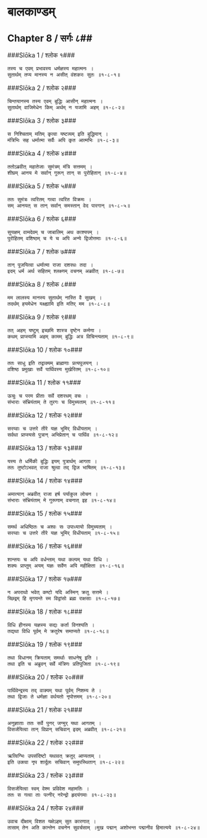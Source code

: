बालकाण्डम्
===============================


## Chapter 8  / सर्गः ८##


###Slōka 1 / श्लोक १###


    तस्य च एवम् प्रभावस्य धर्मज्ञस्य महात्मनः ।
    सुतार्थम् तप्य मानस्य न असीत् वंशकरः सुतः ॥१-८-१॥


###Slōka 2 / श्लोक २###


    चिन्तयानस्य तस्य एवम् बुद्धिः आसीन् महात्मनः ।
    सुतार्थम् वाजिमेधेन किम् अर्थम् न यजामि अहम् ॥१-८-२॥


###Slōka 3 / श्लोक ३###


    स निश्चिताम् मतिम् कृत्वा यष्टव्यम् इति बुद्धिमान् ।
    मंत्रिभिः सह धर्मात्मा सर्वैः अपि कृत आत्मभिः ॥१-८-३॥


###Slōka 4 / श्लोक ४###


    ततोऽब्रवीत् महातेजाः सुमंत्रम् मंत्रि सत्तमम् ।
    शीघ्रम् आनय मे सर्वान् गुरून् तान् स पुरोहितान् ॥१-८-४॥


###Slōka 5 / श्लोक ५###


    ततः सुमंत्रः त्वरितम् गत्वा त्वरित विक्रमः ।
    सम् आनयत् स तान् सर्वान् समस्तान् वेद पारगान् ॥१-८-५॥


###Slōka 6 / श्लोक ६###


    सुयज्ञम् वामदेवम् च जाबालिम् अथ काश्यपम् ।
    पुरोहितम् वशिष्ठम् च ये च अपि अन्ये द्विजोत्तमाः ॥१-८-६॥


###Slōka 7 / श्लोक ७###


    तान् पूजयित्वा धर्मात्मा राजा दशरथः तदा ।
    इदम् धर्म अर्थ सहितम् श्लक्ष्णम् वचनम् अब्रवीत् ॥१-८-७॥


###Slōka 8 / श्लोक ८###


    मम लालस्य मानस्य सुतार्थम् नास्ति वै सुखम् ।
    तदर्थम् हयमेधेन यक्ष्ह्यामि इति मतिर् मम ॥१-८-८॥


###Slōka 9 / श्लोक ९###


    तत् अहम् यष्टुम् इच्छमि शास्त्र दृष्टेन कर्मणा ।
    कथम् प्राप्स्यामि अहम् कामम् बुद्धिः अत्र विचिन्त्यताम् ॥१-८-९॥


###Slōka 10 / श्लोक १०###


    ततः साधु इति तद्वाक्यम् ब्राह्मणाः प्रत्यपूजयन् ।
    वशिष्ठ प्रमुखाः सर्वे पार्थिवस्य मुखेरितम् ॥१-८-१०॥


###Slōka 11 / श्लोक ११###


    ऊचुः च परम प्रीताः सर्वे दशरथम् वचः ।
    संभाराः संभ्रियंताम् ते तुरगः च विमुच्यताम् ॥१-८-११॥


###Slōka 12 / श्लोक १२###


    सरय्वाः च उत्तरे तीरे यज्ञ भूमिर् विधीयताम् ।
    सर्वथा प्राप्स्यसे पुत्रान् अभिप्रेतान् च पार्थिव ॥१-८-१२॥


###Slōka 13 / श्लोक १३###


    यस्य ते धर्मिकी बुद्धिः इयम् पुत्रार्थम् आगता ।
    ततः तुष्टोऽभवत् राजा श्रुत्वा तद् द्विज भाषितम् ॥१-८-१३॥


###Slōka 14 / श्लोक १४###


    अमात्यान् अब्रवीत् राजा हर्ष पर्याकुल लोचन ।
    संभाराः संभ्रियंताम् मे गुरूणाम् वचनात् इह ॥१-८-१४॥


###Slōka 15 / श्लोक १५###


    समर्थ अधिष्ठितः च अश्वः सः उपाध्यायो विमुच्यताम् ।
    सरय्वाः च उत्तरे तीरे यज्ञ भूमिर् विधीयताम् ॥१-८-१५॥


###Slōka 16 / श्लोक १६###


    शान्तयः च अपि वर्धन्ताम् यथा कल्पम् यथा विधि ।
    शक्यः प्राप्तुम् अयम् यज्ञः सर्वेण अपि महीक्षिता ॥१-८-१६॥


###Slōka 17 / श्लोक १७###


    न अपराथो भवेत् कष्टो यदि अस्मिन् क्रतु सत्तमे ।
    च्छिद्रम् हि मृगयन्ते स्म विद्वांसो ब्रह्म राक्षसाः ॥१-८-१७॥


###Slōka 18 / श्लोक १८###


    विधि हीनस्य यज्ञस्य सद्यः कर्ता विनश्यति ।
    तद्यथा विधि पूर्वम् मे क्रतुरेष समाप्यते ॥१-८-१८॥


###Slōka 19 / श्लोक १९###


    तथा विधानम् क्रियताम् समर्थाः साधनेषु इति ।
    तथा इति च अब्रुवन् सर्वे मंत्रिणः प्रतिपूजिता ॥१-८-१९॥


###Slōka 20 / श्लोक २०###


    पार्थिवेन्द्रस्य तद् वाक्यम् यथा पूर्वम् निशम्य ते ।
    तथा द्विजाः ते धर्मज्ञा वर्थयतो नृपोत्तमम् ॥१-८-२०॥


###Slōka 21 / श्लोक २१###


    अनुज्ञाताः ततः सर्वे पुनर् जग्मुर् यथा आगतम् ।
    विसर्जयित्वा तान् विप्रान् सचिवान् इदम् अब्रवीत् ॥१-८-२१॥


###Slōka 22 / श्लोक २२###


    ऋत्विग्भिः उपसंदिष्टो यथावत् क्रतुर् आप्यताम् ।
    इति उक्त्वा नृप शार्दूलः सचिवान् समुपस्थितान् ॥१-८-२२॥


###Slōka 23 / श्लोक २३###


    विसर्जयित्वा स्वम् वेश्म प्रविवेश महामतिः ।
    ततः स गत्वा ताः पत्नीर् नरेन्द्रो हृदयंगमाः ॥१-८-२३॥


###Slōka 24 / श्लोक २४###


    उवाच दीक्षाम् विशत यक्षेऽहम् सुत कारणात् ।
    तासाम् तेन अति कान्तेन वचनेन सुवर्चसाम् ।मुख पद्मान् अशोभन्त पद्मानीव हिमात्यये ॥१-८-२४॥


